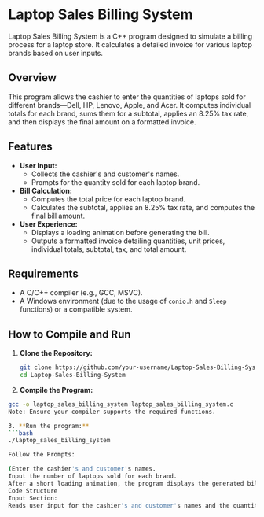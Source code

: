 # Laptop Sales Billing System

Laptop Sales Billing System is a C++ program designed to simulate a billing process for a laptop store. It calculates a detailed invoice for various laptop brands based on user inputs.

## Overview

This program allows the cashier to enter the quantities of laptops sold for different brands—Dell, HP, Lenovo, Apple, and Acer. It computes individual totals for each brand, sums them for a subtotal, applies an 8.25% tax rate, and then displays the final amount on a formatted invoice.

## Features

- **User Input:**
  - Collects the cashier's and customer's names.
  - Prompts for the quantity sold for each laptop brand.
- **Bill Calculation:**
  - Computes the total price for each laptop brand.
  - Calculates the subtotal, applies an 8.25% tax rate, and computes the final bill amount.
- **User Experience:**
  - Displays a loading animation before generating the bill.
  - Outputs a formatted invoice detailing quantities, unit prices, individual totals, subtotal, tax, and total amount.

## Requirements

- A C/C++ compiler (e.g., GCC, MSVC).
- A Windows environment (due to the usage of `conio.h` and `Sleep` functions) or a compatible system.

## How to Compile and Run

1. **Clone the Repository:**

   ```bash
   git clone https://github.com/your-username/Laptop-Sales-Billing-System.git
   cd Laptop-Sales-Billing-System
   
2. **Compile the Program:**
 ```bash
gcc -o laptop_sales_billing_system laptop_sales_billing_system.c
Note: Ensure your compiler supports the required functions.

3. **Run the program:**
```bash
./laptop_sales_billing_system

Follow the Prompts:

(Enter the cashier's and customer's names.
Input the number of laptops sold for each brand.
After a short loading animation, the program displays the generated bill.
Code Structure
Input Section:
Reads user input for the cashier's and customer's names and the quantities for each laptop brand.)

